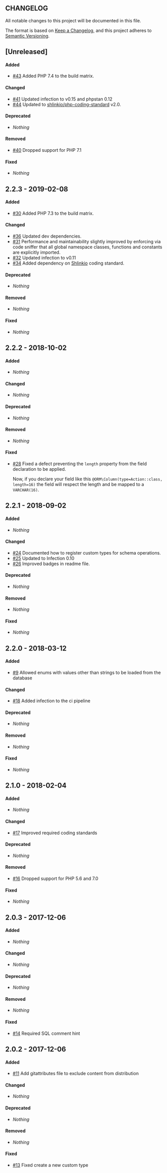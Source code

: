 ## CHANGELOG

All notable changes to this project will be documented in this file.

The format is based on [Keep a Changelog](https://keepachangelog.com), and this project adheres to [Semantic Versioning](https://semver.org).

## [Unreleased]

#### Added

* [#43](https://github.com/acelaya/doctrine-enum-type/issues/43) Added PHP 7.4 to the build matrix.

#### Changed

* [#41](https://github.com/acelaya/doctrine-enum-type/issues/41) Updated infection to v0.15 and phpstan 0.12
* [#44](https://github.com/acelaya/doctrine-enum-type/issues/44) Updated to [shlinkio/php-coding-standard](https://github.com/shlinkio/php-coding-standard) v2.0.

#### Deprecated

* *Nothing*

#### Removed

* [#40](https://github.com/acelaya/doctrine-enum-type/issues/40) Dropped support for PHP 7.1

#### Fixed

* *Nothing*


## 2.2.3 - 2019-02-08

#### Added

* [#30](https://github.com/acelaya/doctrine-enum-type/issues/30) Added PHP 7.3 to the build matrix.

#### Changed

* [#36](https://github.com/acelaya/doctrine-enum-type/issues/36) Updated dev dependencies.
* [#31](https://github.com/acelaya/doctrine-enum-type/issues/31) Performance and maintainability slightly improved by enforcing via code sniffer that all global namespace classes, functions and constants are explicitly imported.
* [#32](https://github.com/acelaya/doctrine-enum-type/issues/32) Updated infection to v0.11
* [#34](https://github.com/acelaya/doctrine-enum-type/issues/34) Added dependency on [Shlinkio](https://github.com/shlinkio/php-coding-standard) coding standard.

#### Deprecated

* *Nothing*

#### Removed

* *Nothing*

#### Fixed

* *Nothing*


## 2.2.2 - 2018-10-02

#### Added

* *Nothing*

#### Changed

* *Nothing*

#### Deprecated

* *Nothing*

#### Removed

* *Nothing*

#### Fixed

* [#28](https://github.com/acelaya/doctrine-enum-type/issues/28) Fixed a defect preventing the `length` property from the field declaration to be applied.

    Now, if you declare your field like this `@ORM\Column(type=Action::class, length=16)` the field will respect the length and be mapped to a `VARCHAR(16)`.


## 2.2.1 - 2018-09-02

#### Added

* *Nothing*

#### Changed

* [#24](https://github.com/acelaya/doctrine-enum-type/issues/24) Documented how to register custom types for schema operations.
* [#25](https://github.com/acelaya/doctrine-enum-type/issues/25) Updated to Infection 0.10
* [#26](https://github.com/acelaya/doctrine-enum-type/issues/26) Improved badges in readme file.

#### Deprecated

* *Nothing*

#### Removed

* *Nothing*

#### Fixed

* *Nothing*


## 2.2.0 - 2018-03-12

#### Added

* [#9](https://github.com/acelaya/doctrine-enum-type/issues/9) Allowed enums with values other than strings to be loaded from the database

#### Changed

* [#18](https://github.com/acelaya/doctrine-enum-type/issues/18) Added infection to the ci pipeline

#### Deprecated

* *Nothing*

#### Removed

* *Nothing*

#### Fixed

* *Nothing*


## 2.1.0 - 2018-02-04

#### Added

* *Nothing*

#### Changed

* [#17](https://github.com/acelaya/doctrine-enum-type/issues/17) Improved required coding standards

#### Deprecated

* *Nothing*

#### Removed

* [#16](https://github.com/acelaya/doctrine-enum-type/issues/16) Dropped support for PHP 5.6 and 7.0

#### Fixed

* *Nothing*


## 2.0.3 - 2017-12-06

#### Added

* *Nothing*

#### Changed

* *Nothing*

#### Deprecated

* *Nothing*

#### Removed

* *Nothing*

#### Fixed

* [#14](https://github.com/acelaya/doctrine-enum-type/issues/14) Required SQL comment hint


## 2.0.2 - 2017-12-06

#### Added

* [#11](https://github.com/acelaya/doctrine-enum-type/issues/11) Add gitattributes file to exclude content from distribution

#### Changed

* *Nothing*

#### Deprecated

* *Nothing*

#### Removed

* *Nothing*

#### Fixed

* [#13](https://github.com/acelaya/doctrine-enum-type/issues/13) Fixed create a new custom type
